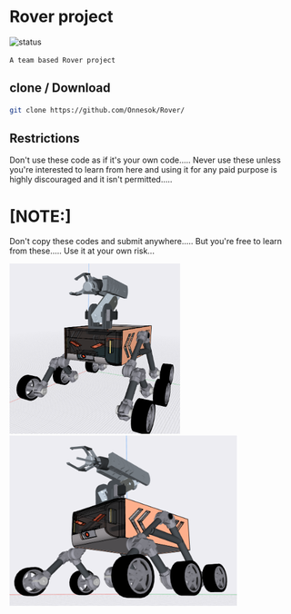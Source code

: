 # Rover project

![status](https://img.shields.io/badge/status-Working-red?style=flat-square)


```A team based Rover project ```

## clone / Download

```bash
git clone https://github.com/Onnesok/Rover/

```

## Restrictions
Don't use these code as if it's your own code..... Never use these unless you're interested to learn from here and using it for any paid purpose is highly discouraged and it isn't permitted.....

<h1>[NOTE:]</h2> Don't copy these codes and submit anywhere..... But you're free to learn from these..... Use it at your own risk...

<img src="https://github.com/Onnesok/Rover/blob/master/pics_rover/293069574_527315765840241_4955519413279060297_n.png" height = 300 width = 300><img src="https://github.com/Onnesok/Rover/blob/master/pics_rover/292533363_346134131003697_1417460284502209922_n.png" height = 300 width = 400>

